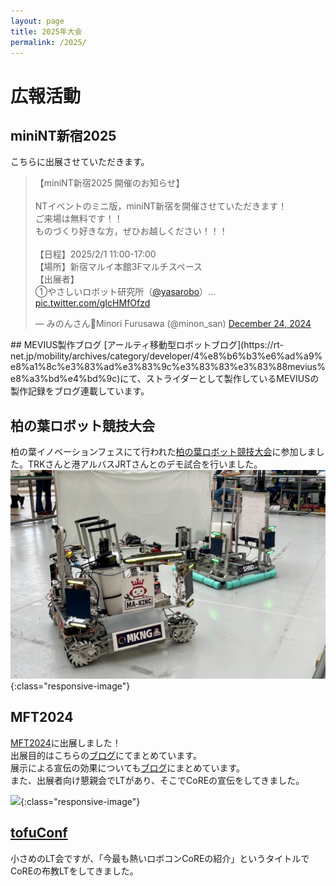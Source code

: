 ```yaml
---
layout: page
title: 2025年大会
permalink: /2025/
---
```

<link rel="stylesheet" href="{{ '/assets/css/style.css' | relative_url }}">

# 広報活動
## miniNT新宿2025
こちらに出展させていただきます。
<blockquote class="twitter-tweet"><p lang="ja" dir="ltr">【miniNT新宿2025 開催のお知らせ】 <br><br>NTイベントのミニ版，miniNT新宿を開催させていただきます！<br>ご来場は無料です！！ <br>ものづくり好きな方，ぜひお越しください！！！<br><br>【日程】2025/2/1 11:00-17:00<br>【場所】新宿マルイ本館3Fマルチスペース<br>【出展者】<br>①やさしいロボット研究所（<a href="https://twitter.com/yasarobo?ref_src=twsrc%5Etfw">@yasarobo</a>）… <a href="https://t.co/gIcHMfOfzd">pic.twitter.com/gIcHMfOfzd</a></p>&mdash; みのんさん🦕Minori Furusawa (@minon_san) <a href="https://twitter.com/minon_san/status/1871511135637344491?ref_src=twsrc%5Etfw">December 24, 2024</a></blockquote> <script async src="https://platform.twitter.com/widgets.js" charset="utf-8"></script>
## MEVIUS製作ブログ
[アールティ移動型ロボットブログ](https://rt-net.jp/mobility/archives/category/developer/4%e8%b6%b3%e6%ad%a9%e8%a1%8c%e3%83%ad%e3%83%9c%e3%83%83%e3%83%88mevius%e8%a3%bd%e4%bd%9c)にて、ストライダーとして製作しているMEVIUSの製作記録をブログ連載しています。

## 柏の葉ロボット競技大会
柏の葉イノベーションフェスにて行われた[柏の葉ロボット競技大会](https://prtimes.jp/main/html/rd/p/000000019.000029167.html)に参加しました。TRKさんと港アルバスJRTさんとのデモ試合を行いました。  
![](img/2025/kashiwanoha_event1.JPG){:class="responsive-image"}

## MFT2024
[MFT2024](https://makezine.jp/event/makers-mft2024/m0174/)に出展しました！  
出展目的はこちらの[ブログ](https://blog.mmaakkyyii.com/posts/post53/)にてまとめています。  
展示による宣伝の効果についても[ブログ](https://blog.mmaakkyyii.com/posts/post54/)にまとめています。  
また、出展者向け懇親会でLTがあり、そこでCoREの宣伝をしてきました。

![](img/2025/MFT2024/MFT_booth.jpg){:class="responsive-image"}

## [tofuConf](https://tofuconf.club/2024-08-26/we-held-the-18th-tofuconf.html) 
小さめのLT会ですが、「今最も熱いロボコンCoREの紹介」というタイトルでCoREの布教LTをしてきました。
